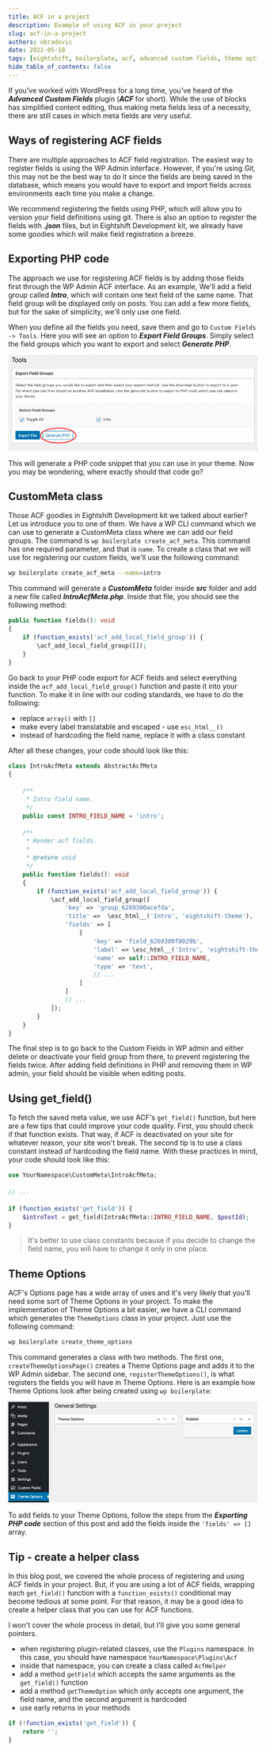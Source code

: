 ```yaml
---
title: ACF in a project
description: Example of using ACF in your project
slug: acf-in-a-project
authors: obradovic
date: 2022-05-10
tags: [eightshift, boilerplate, acf, advanced custom fields, theme options]
hide_table_of_contents: false
---
```


If you've worked with WordPress for a long time, you've heard of the **_Advanced Custom Fields_** plugin (**_ACF_** for short). While the use of blocks has simplified content editing, thus making meta fields less of a necessity, there are still cases in which meta fields are very useful.
<!--truncate-->

## Ways of registering ACF fields

There are multiple approaches to ACF field registration. The easiest way to register fields is using the WP Admin interface. However, if you're using Git, this may not be the best way to do it since the fields are being saved in the database, which means you would have to export and import fields across environments each time you make a change.

We recommend registering the fields using PHP, which will allow you to version your field definitions using git. There is also an option to register the fields with **_.json_** files, but in Eightshift Development kit, we already have some goodies which will make field registration a breeze.

## Exporting PHP code

The approach we use for registering ACF fields is by adding those fields first through the WP Admin ACF interface. As an example, We'll add a field group called **_Intro_**, which will contain one text field of the same name. That field group will be displayed only on posts. You can add a few more fields, but for the sake of simplicity, we'll only use one field.

When you define all the fields you need, save them and go to `Custom Fields -> Tools`. Here you will see an option to **_Export Field Groups_**. Simply select the field groups which you want to export and select **_Generate PHP_**.

![ACF PHP code export](/img/blog/acf-generate-php.png)

This will generate a PHP code snippet that you can use in your theme. Now you may be wondering, where exactly should that code go?

## CustomMeta class

Those ACF goodies in Eightshift Development kit we talked about earlier? Let us introduce you to one of them. We have a WP CLI command which we can use to generate a CustomMeta class where we can add our field groups. The command is `wp boilerplate create_acf_meta`. This command has one required parameter, and that is `name`. To create a class that we will use for registering our custom fields, we'll use the following command:

```bash
wp boilerplate create_acf_meta --name=intro
```

This command will generate a **_CustomMeta_** folder inside **_src_** folder and add a new file called **_IntroAcfMeta.php_**. Inside that file, you should see the following method:
```php
public function fields(): void
{
	if (function_exists('acf_add_local_field_group')) {
		\acf_add_local_field_group([]);
	}
}
```

Go back to your PHP code export for ACF fields and select everything inside the `acf_add_local_field_group()` function and paste it into your function. To make it in line with our coding standards, we have to do the following:
- replace `array()` with `[]`
- make every label translatable and escaped - use `esc_html__()`
- instead of hardcoding the field name, replace it with a class constant

After all these changes, your code should look like this:

```php
class IntroAcfMeta extends AbstractAcfMeta
{

	/**
	 * Intro field name.
	 */
	public const INTRO_FIELD_NAME = 'intro';
	
	/**
	 * Render acf fields.
	 *
	 * @return void
	 */
	public function fields(): void
	{
		if (function_exists('acf_add_local_field_group')) {
			\acf_add_local_field_group([
				'key' => 'group_6269300acefda',
				'title' =>  \esc_html__('Intro', 'eightshift-theme'),
				'fields' => [
					[
						'key' => 'field_6269300f8029b',
						'label' => \esc_html__('Intro', 'eightshift-theme'),
						'name' => self::INTRO_FIELD_NAME,
						'type' => 'text',
						// ...
					]
				]
				// ...
			]);
		}
	}
}
```

The final step is to go back to the Custom Fields in WP admin and either delete or deactivate your field group from there, to prevent registering the fields twice. After adding field definitions in PHP and removing them in WP admin, your field should be visible when editing posts.

## Using get_field()

To fetch the saved meta value, we use ACF's `get_field()` function, but here are a few tips that could improve your code quality. First, you should check if that function exists. That way, if ACF is deactivated on your site for whatever reason, your site won't break. The second tip is to use a class constant instead of hardcoding the field name. With these practices in mind, your code should look like this:

```php
use YourNamespace\CustomMeta\IntroAcfMeta;

// ...

if (function_exists('get_field')) {
	$introText = get_field(IntroAcfMeta::INTRO_FIELD_NAME, $postId);
}
```

> It's better to use class constants because if you decide to change the field name, you will have to change it only in one place.

## Theme Options

ACF's Options page has a wide array of uses and it's very likely that you'll need some sort of Theme Options in your project. To make the implementation of Theme Options a bit easier, we have a CLI command which generates the `ThemeOptions` class in your project. Just use the following command:

```bash
wp boilerplate create_theme_options
```

This command generates a class with two methods. The first one, `createThemeOptionsPage()` creates a Theme Options page and adds it to the WP Admin sidebar. The second one, `registerThemeOptions()`, is what registers the fields you will have in Theme Options. Here is an example how Theme Options look after being created using `wp boilerplate`:

![ACF Theme Options](/img/blog/acf-theme-options.png)

To add fields to your Theme Options, follow the steps from the **_Exporting PHP code_** section of this post and add the fields inside the `'fields' => []` array.
## Tip - create a helper class

In this blog post, we covered the whole process of registering and using ACF fields in your project. But, if you are using a lot of ACF fields, wrapping each `get_field()` function with a `function_exists()` conditional may become tedious at some point. For that reason, it may be a good idea to create a helper class that you can use for ACF functions.

I won't cover the whole process in detail, but I'll give you some general pointers.

- when registering plugin-related classes, use the `Plugins` namespace. In this case, you should have namespace `YourNamespace\Plugins\Acf`
- inside that namespace, you can create a class called `AcfHelper`
- add a method `getField` which accepts the same arguments as the `get_field()` function
- add a method `getThemeOption` which only accepts one argument, the field name, and the second argument is hardcoded
- use early returns in your methods
```php
if (!function_exists('get_field')) {
	return '';
}
```
